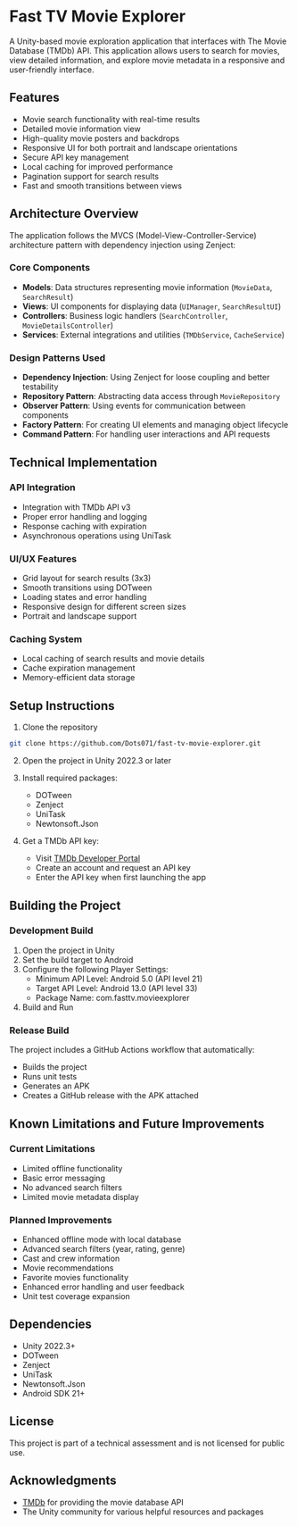 # Fast TV Movie Explorer

A Unity-based movie exploration application that interfaces with The Movie Database (TMDb) API. This application allows users to search for movies, view detailed information, and explore movie metadata in a responsive and user-friendly interface.

## Features

- Movie search functionality with real-time results
- Detailed movie information view
- High-quality movie posters and backdrops
- Responsive UI for both portrait and landscape orientations
- Secure API key management
- Local caching for improved performance
- Pagination support for search results
- Fast and smooth transitions between views

## Architecture Overview

The application follows the MVCS (Model-View-Controller-Service) architecture pattern with dependency injection using Zenject:

### Core Components

- **Models**: Data structures representing movie information (`MovieData`, `SearchResult`)
- **Views**: UI components for displaying data (`UIManager`, `SearchResultUI`)
- **Controllers**: Business logic handlers (`SearchController`, `MovieDetailsController`)
- **Services**: External integrations and utilities (`TMDbService`, `CacheService`)

### Design Patterns Used

- **Dependency Injection**: Using Zenject for loose coupling and better testability
- **Repository Pattern**: Abstracting data access through `MovieRepository`
- **Observer Pattern**: Using events for communication between components
- **Factory Pattern**: For creating UI elements and managing object lifecycle
- **Command Pattern**: For handling user interactions and API requests

## Technical Implementation

### API Integration
- Integration with TMDb API v3
- Proper error handling and logging
- Response caching with expiration
- Asynchronous operations using UniTask

### UI/UX Features
- Grid layout for search results (3x3)
- Smooth transitions using DOTween
- Loading states and error handling
- Responsive design for different screen sizes
- Portrait and landscape support

### Caching System
- Local caching of search results and movie details
- Cache expiration management
- Memory-efficient data storage

## Setup Instructions

1. Clone the repository
```bash
git clone https://github.com/Dots071/fast-tv-movie-explorer.git
```

2. Open the project in Unity 2022.3 or later

3. Install required packages:
   - DOTween
   - Zenject
   - UniTask
   - Newtonsoft.Json

4. Get a TMDb API key:
   - Visit [TMDb Developer Portal](https://www.themoviedb.org/settings/api)
   - Create an account and request an API key
   - Enter the API key when first launching the app

## Building the Project

### Development Build
1. Open the project in Unity
2. Set the build target to Android
3. Configure the following Player Settings:
   - Minimum API Level: Android 5.0 (API level 21)
   - Target API Level: Android 13.0 (API level 33)
   - Package Name: com.fasttv.movieexplorer
4. Build and Run

### Release Build
The project includes a GitHub Actions workflow that automatically:
- Builds the project
- Runs unit tests
- Generates an APK
- Creates a GitHub release with the APK attached

## Known Limitations and Future Improvements

### Current Limitations
- Limited offline functionality
- Basic error messaging
- No advanced search filters
- Limited movie metadata display

### Planned Improvements
- Enhanced offline mode with local database
- Advanced search filters (year, rating, genre)
- Cast and crew information
- Movie recommendations
- Favorite movies functionality
- Enhanced error handling and user feedback
- Unit test coverage expansion

## Dependencies

- Unity 2022.3+
- DOTween
- Zenject
- UniTask
- Newtonsoft.Json
- Android SDK 21+

## License

This project is part of a technical assessment and is not licensed for public use.

## Acknowledgments

- [TMDb](https://www.themoviedb.org/) for providing the movie database API
- The Unity community for various helpful resources and packages